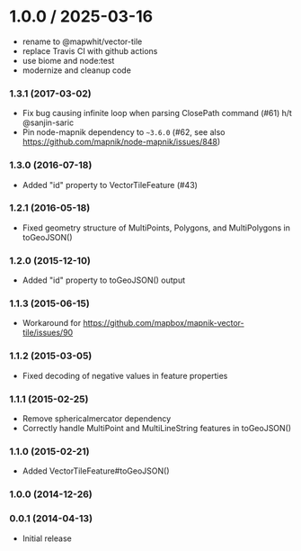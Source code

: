 
1.0.0 / 2025-03-16
==================

 * rename to @mapwhit/vector-tile
 * replace Travis CI with github actions
 * use biome and node:test
 * modernize and cleanup code

### 1.3.1 (2017-03-02)

- Fix bug causing infinite loop when parsing ClosePath command (#61) h/t @sanjin-saric
- Pin node-mapnik dependency to `~3.6.0` (#62, see also https://github.com/mapnik/node-mapnik/issues/848)

### 1.3.0 (2016-07-18)

- Added "id" property to VectorTileFeature (#43)

### 1.2.1 (2016-05-18)

- Fixed geometry structure of MultiPoints, Polygons, and MultiPolygons in toGeoJSON()

### 1.2.0 (2015-12-10)

- Added "id" property to toGeoJSON() output

### 1.1.3 (2015-06-15)

- Workaround for https://github.com/mapbox/mapnik-vector-tile/issues/90

### 1.1.2 (2015-03-05)

- Fixed decoding of negative values in feature properties

### 1.1.1 (2015-02-25)

- Remove sphericalmercator dependency
- Correctly handle MultiPoint and MultiLineString features in toGeoJSON()

### 1.1.0 (2015-02-21)

- Added VectorTileFeature#toGeoJSON()

### 1.0.0 (2014-12-26)

### 0.0.1 (2014-04-13)

- Initial release
